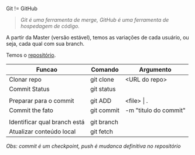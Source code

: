 Git != GitHub

> *Git é uma ferramenta de merge, GitHub é uma ferramenta de hospedagem de código.*

A partir da Master (versão estável), temos as variações de cada usuário, ou seja, cada qual com sua branch.

Temos o [repositório](https://github.com/DiegoASCW/Software_Seguro).

| Funcao                       | Comando    | Argumento             |
| ---------------------------- | ---------- | --------------------- |
| Clonar repo                  | git clone  | \<URL do repo>        |
| Commit Status                | git status |                       |
|                              |            |                       |
| Preparar para o commit       | git ADD    | \<file> \| .          |
| Commit the fato              | git commit | -m "titulo do commit" |
|                              |            |                       |
| Identificar qual branch está | git branch |                       |
| Atualizar conteúdo local     | git fetch  |                       |
*Obs: commit é um checkpoint, push é mudanca definitiva no repositório*